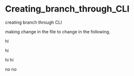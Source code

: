  

 # Creating_branch_through_CLI


 creating branch through CLI 

 making change in the file to change in the following.

hi


hi


hi
hi


no
no
